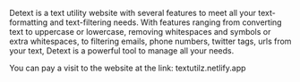 Detext is a text utility website with several features to meet all your text-formatting and text-filtering needs. With features ranging from converting text to uppercase or lowercase, removing whitespaces and symbols or extra whitespaces, to filtering emails, phone numbers, twitter tags, urls from your text, Detext is a powerful tool to manage all your needs.

You can pay a visit to the website at the link: textutilz.netlify.app